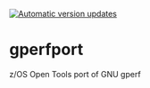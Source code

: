 [![Automatic version updates](https://github.com/ZOSOpenTools/gperfport/actions/workflows/bump.yml/badge.svg)](https://github.com/ZOSOpenTools/gperfport/actions/workflows/bump.yml)

# gperfport

z/OS Open Tools port of GNU gperf
 
